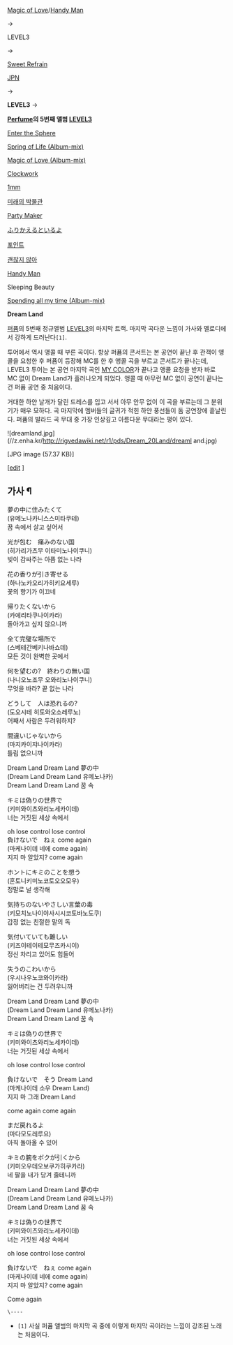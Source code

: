 [Magic of Love](Magic%20of%20Love.md)/[Handy Man](Handy%20Man.md)

→

LEVEL3

→

[Sweet Refrain](Sweet%20Refrain.md)

[JPN](JPN.md)

→

**LEVEL3**
→

  

**[Perfume](%ED%8D%BC%ED%93%B8%28%EC%9D%BC%EB%B3%B8%29.md)의 5번째 앨범 [LEVEL3](LEVEL3.md)**

[Enter the Sphere](Enter%20the%20Sphere.md)

[Spring of Life (Album-mix)](Spring%20of%20Life.md)

[Magic of Love (Album-mix)](Magic%20of%20Love.md)

[Clockwork](Clockwork.md)

[1mm](1mm.md)

[미래의 박물관](%EB%AF%B8%EB%9E%98%EC%9D%98%20%EB%B0%95%EB%AC%BC%EA%B4%80.md)

[Party Maker](Party%20Maker.md)

[ふりかえるといるよ](%E3%81%B5%E3%82%8A%E3%81%8B%E3%81%88%E3%82%8B%E3%81%A8%E3%81%84%E3%82%8B%E3%82%88.md)

[포인트](%ED%8F%AC%EC%9D%B8%ED%8A%B8%28%EB%85%B8%EB%9E%98%29.md)

[괜찮지 않아](%EA%B4%9C%EC%B0%AE%EC%A7%80%20%EC%95%8A%EC%95%84.md)

[Handy Man](Handy%20Man.md)

Sleeping Beauty

[Spending all my time (Album-mix)](Spending%20all%20my%20time.md)

**Dream Land**
  
[퍼퓸](%ED%8D%BC%ED%93%B8%28%EC%9D%BC%EB%B3%B8%29.md)의 5번째 정규앨범
[LEVEL3](LEVEL3.md)의 마지막 트랙. 마지막 곡다운 느낌이 가사와 멜로디에서 강하게 드러난다`[1]`.

투어에서 역시 앵콜 때 부른 곡이다. 항상 퍼퓸의 콘서트는 본 공연이 끝난 후 관객이 앵콜을 요청한 후 퍼퓸이 등장해 MC를 한 후 앵콜
곡을 부르고 콘서트가 끝나는데, LEVEL3 투어는 본 공연 마지막 곡인 [MY COLOR](MY%20COLOR.md)가 끝나고 앵콜
요청을 받자 바로 MC 없이 Dream Land가 흘러나오게 되었다. 앵콜 때 아무런 MC 없이 공연이 끝나는 건 퍼퓸 공연 중 처음이다.

거대한 하얀 날개가 달린 드레스를 입고 서서 아무 안무 없이 이 곡을 부르는데 그 분위기가 매우 묘하다. 곡 마지막에 멤버들의 글귀가 적힌
하얀 풍선들이 돔 공연장에 흩날린다. 퍼퓸의 발라드 곡 무대 중 가장 인상깊고 아름다운 무대라는 평이 있다.

![dreamland.jpg](//z.enha.kr/http://rigvedawiki.net/r1/pds/Dream_20Land/dreaml
and.jpg)

[JPG image (57.37 KB)]

[[edit](http://rigvedawiki.net/r1/wiki.php/Dream%20Land?action=edit&section=1)
]

## 가사 ¶

  

夢の中に住みたくて  
(유메노나카니스스미타쿠테)  
꿈 속에서 살고 싶어서

  

光が包む　痛みのない国  
(히가리가츠무 이타미노나이쿠니)  
빛이 감싸주는 아픔 없는 나라

  

花の香りが引き寄せる  
(하나노카오리가히키요세루)  
꽃의 향기가 이끄네

  

帰りたくないから  
(카에리타쿠나이카라)  
돌아가고 싶지 않으니까

  

全て完璧な場所で  
(스베테간베키나바쇼데)  
모든 것이 완벽한 곳에서

  

何を望むの?　終わりの無い国  
(나니오노조무 오와리노나이쿠니)  
무엇을 바라? 끝 없는 나라

  

どうして　人は恐れるの?  
(도오시테 히토와오소레루노)  
어째서 사람은 두려워하지?

  

間違いじゃないから  
(마지카이쟈나이카라)  
틀림 없으니까

  

Dream Land Dream Land 夢の中  
(Dream Land Dream Land 유메노나카)  
Dream Land Dream Land 꿈 속

  

キミは偽りの世界で  
(키미와이츠와리노세카이데)  
너는 거짓된 세상 속에서

  

oh lose control lose control  
負けないで　ねぇ come again  
(마케나이데 네에 come again)  
지지 마 알았지? come again

  
  

ホントにキミのことを想う  
(혼토니키미노코토오오모우)  
정말로 널 생각해

  

気持ちのないやさしい言葉の毒  
(키모치노나이야사시시코토바노도쿠)  
감정 없는 친절한 말의 독

  

気付いていても難しい  
(키즈이테이테모무즈카시이)  
정신 차리고 있어도 힘들어

  

失うのこわいから  
(우시나우노코와이카라)  
잃어버리는 건 두려우니까

  

Dream Land Dream Land 夢の中  
(Dream Land Dream Land 유메노나카)  
Dream Land Dream Land 꿈 속

  

キミは偽りの世界で  
(키미와이츠와리노세카이데)  
너는 거짓된 세상 속에서

  

oh lose control lose control

  

負けないで　そう Dream Land  
(마케나이데 소우 Dream Land)  
지지 마 그래 Dream Land

  

come again come again

  

まだ戻れるよ  
(마다모도레루요)  
아직 돌아올 수 있어

  

キミの腕をボクが引くから  
(키미오우데오보쿠가히쿠카라)  
네 팔을 내가 당겨 줄테니까

  

Dream Land Dream Land 夢の中  
(Dream Land Dream Land 유메노나카)  
Dream Land Dream Land 꿈 속

  

キミは偽りの世界で  
(키미와이츠와리노세카이데)  
너는 거짓된 세상 속에서

  

oh lose control lose control

  

負けないで　ねぇ come again  
(마케나이데 네에 come again)  
지지 마 알았지? come again

  

Come again

  

`\----`

  * `[1]` 사실 퍼퓸 앨범의 마지막 곡 중에 이렇게 마지막 곡이라는 느낌이 강조된 노래는 처음이다.

